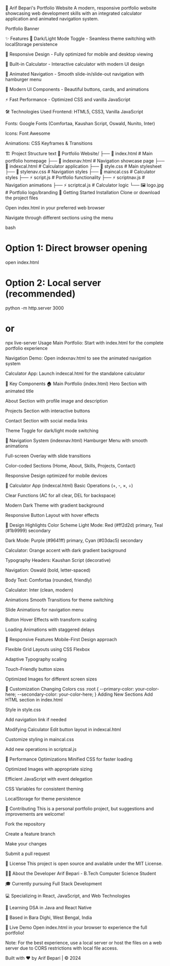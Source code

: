 🎨 Arif Bepari's Portfolio Website
A modern, responsive portfolio website showcasing web development skills with an integrated calculator application and animated navigation system.

Portfolio Banner

✨ Features
🌙 Dark/Light Mode Toggle - Seamless theme switching with localStorage persistence

📱 Responsive Design - Fully optimized for mobile and desktop viewing

🧮 Built-in Calculator - Interactive calculator with modern UI design

🎯 Animated Navigation - Smooth slide-in/slide-out navigation with hamburger menu

🎨 Modern UI Components - Beautiful buttons, cards, and animations

⚡ Fast Performance - Optimized CSS and vanilla JavaScript

🛠️ Technologies Used
Frontend: HTML5, CSS3, Vanilla JavaScript

Fonts: Google Fonts (Comfortaa, Kaushan Script, Oswald, Nunito, Inter)

Icons: Font Awesome

Animations: CSS Keyframes & Transitions

🏗️ Project Structure
text
📁 Portfolio Website/
├── 📄 index.html          # Main portfolio homepage
├── 📄 indexnav.html       # Navigation showcase page
├── 📄 indexcal.html       # Calculator application
├── 🎨 style.css           # Main stylesheet
├── 🎨 stylenav.css        # Navigation styles
├── 🎨 maincal.css         # Calculator styles
├── ⚡ script.js           # Portfolio functionality
├── ⚡ scriptnav.js        # Navigation animations
├── ⚡ scriptcal.js        # Calculator logic
└── 🖼️ logo.jpg            # Portfolio logo/branding
🚀 Getting Started
Installation
Clone or download the project files

Open index.html in your preferred web browser

Navigate through different sections using the menu

bash
# Option 1: Direct browser opening
open index.html

# Option 2: Local server (recommended)
python -m http.server 3000
# or
npx live-server
Usage
Main Portfolio: Start with index.html for the complete portfolio experience

Navigation Demo: Open indexnav.html to see the animated navigation system

Calculator App: Launch indexcal.html for the standalone calculator

🎯 Key Components
🏠 Main Portfolio (index.html)
Hero Section with animated title

About Section with profile image and description

Projects Section with interactive buttons

Contact Section with social media links

Theme Toggle for dark/light mode switching

🧭 Navigation System (indexnav.html)
Hamburger Menu with smooth animations

Full-screen Overlay with slide transitions

Color-coded Sections (Home, About, Skills, Projects, Contact)

Responsive Design optimized for mobile devices

🧮 Calculator App (indexcal.html)
Basic Operations (+, -, ×, ÷)

Clear Functions (AC for all clear, DEL for backspace)

Modern Dark Theme with gradient background

Responsive Button Layout with hover effects

🎨 Design Highlights
Color Scheme
Light Mode: Red (#ff2d2d) primary, Teal (#1b9999) secondary

Dark Mode: Purple (#9641ff) primary, Cyan (#03dac5) secondary

Calculator: Orange accent with dark gradient background

Typography
Headers: Kaushan Script (decorative)

Navigation: Oswald (bold, letter-spaced)

Body Text: Comfortaa (rounded, friendly)

Calculator: Inter (clean, modern)

Animations
Smooth Transitions for theme switching

Slide Animations for navigation menu

Button Hover Effects with transform scaling

Loading Animations with staggered delays

📱 Responsive Features
Mobile-First Design approach

Flexible Grid Layouts using CSS Flexbox

Adaptive Typography scaling

Touch-Friendly button sizes

Optimized Images for different screen sizes

🔧 Customization
Changing Colors
css
:root {
  --primary-color: your-color-here;
  --secondary-color: your-color-here;
}
Adding New Sections
Add HTML section in index.html

Style in style.css

Add navigation link if needed

Modifying Calculator
Edit button layout in indexcal.html

Customize styling in maincal.css

Add new operations in scriptcal.js

🌟 Performance Optimizations
Minified CSS for faster loading

Optimized Images with appropriate sizing

Efficient JavaScript with event delegation

CSS Variables for consistent theming

LocalStorage for theme persistence

🤝 Contributing
This is a personal portfolio project, but suggestions and improvements are welcome!

Fork the repository

Create a feature branch

Make your changes

Submit a pull request

📄 License
This project is open source and available under the MIT License.

👨‍💻 About the Developer
Arif Bepari - B.Tech Computer Science Student

🎓 Currently pursuing Full Stack Development

💻 Specializing in React, JavaScript, and Web Technologies

🌱 Learning DSA in Java and React Native

📍 Based in Bara Dighi, West Bengal, India

🚀 Live Demo
Open index.html in your browser to experience the full portfolio!

Note: For the best experience, use a local server or host the files on a web server due to CORS restrictions with local file access.

Built with ❤️ by Arif Bepari | © 2024